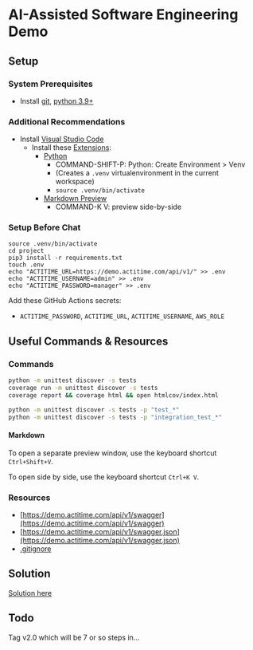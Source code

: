 # AI-Assisted Software Engineering Demo

## Setup

### System Prerequisites

* Install [git](https://git-scm.com/downloads), [python 3.9+](https://www.python.org/downloads/)

### Additional Recommendations

* Install [Visual Studio Code](https://code.visualstudio.com/download)
  * Install these [Extensions](https://marketplace.visualstudio.com/VSCode): 
    * [Python](https://marketplace.visualstudio.com/items?itemName=ms-python.python)
      * COMMAND-SHIFT-P: Python: Create Environment > Venv 
      * (Creates a `.venv` virtualenvironment in the current workspace)
      * `source .venv/bin/activate` 
    * [Markdown Preview](https://marketplace.visualstudio.com/items?itemName=bierner.markdown-preview-github-styles)
      * COMMAND-K V: preview side-by-side

### Setup Before Chat

```
source .venv/bin/activate
cd project
pip3 install -r requirements.txt
touch .env
echo "ACTITIME_URL=https://demo.actitime.com/api/v1/" >> .env
echo "ACTITIME_USERNAME=admin" >> .env
echo "ACTITIME_PASSWORD=manager" >> .env
```

Add these GitHub Actions secrets:
* `ACTITIME_PASSWORD`, `ACTITIME_URL`, `ACTITIME_USERNAME`, `AWS_ROLE`



## Useful Commands & Resources

### Commands

```bash
python -m unittest discover -s tests
coverage run -m unittest discover -s tests
coverage report && coverage html && open htmlcov/index.html

python -m unittest discover -s tests -p "test_*"
python -m unittest discover -s tests -p "integration_test_*"
```
#### Markdown

To open a separate preview window, use the keyboard shortcut `Ctrl+Shift+V`.

To open side by side, use the keyboard shortcut `Ctrl+K V`.



### Resources

* [https://demo.actitime.com/api/v1/swagger](https://demo.actitime.com/api/v1/swagger)
* [https://demo.actitime.com/api/v1/swagger.json](https://demo.actitime.com/api/v1/swagger.json)
* [.gitignore](https://raw.githubusercontent.com/github/gitignore/main/Python.gitignore)

## Solution

[Solution here](https://github.com/mattcvincent/ai-assisted)

## Todo

Tag v2.0 which will be 7 or so steps in...